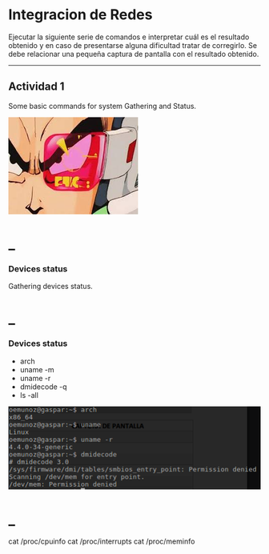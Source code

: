 # Integracion de Redes

Ejecutar la siguiente serie de comandos e interpretar cuál es  el resultado obtenido y en caso de presentarse alguna dificultad tratar de corregirlo. Se debe relacionar una pequeña captura de pantalla con el resultado obtenido.

----
## Actividad 1

Some basic commands for system Gathering and Status.

![alt tag](https://github.com/oemunoz/secretarytool/raw/master/images/db_1.png)

_
====
### Devices status

Gathering devices status.

_
====
### Devices status
- arch
- uname -m
- uname -r
- dmidecode -q
- ls -all

![alt tag](https://github.com/oemunoz/IntegracionRedes/raw/master/images/firstCommands.png)

_
====

cat /proc/cpuinfo
cat /proc/interrupts
cat /proc/meminfo
